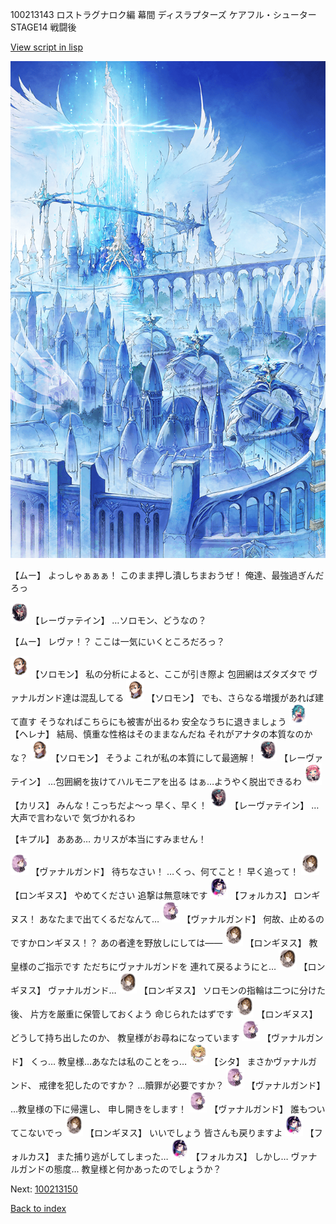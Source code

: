 100213143 ロストラグナロク編 幕間 ディスラプターズ  ケアフル・シューター  STAGE14 戦闘後

[View script in lisp](../scripts/100213143.txt)

![angel_world.png](../images/backgrounds/angel_world.png)

【ムー】
よっしゃぁぁぁ！
このまま押し潰しちまおうぜ！
俺達、最強過ぎんだろっ

<img src="../images/units/3100211.png" alt="3100211.png" height="34"/>
【レーヴァテイン】
…ソロモン、どうなの？

【ムー】
レヴァ！？
ここは一気にいくところだろっ？

<img src="../images/units/3503111.png" alt="3503111.png" height="34"/>
【ソロモン】
私の分析によると、ここが引き際よ
包囲網はズタズタで
ヴァナルガンド達は混乱してる

<img src="../images/units/3503111.png" alt="3503111.png" height="34"/>
【ソロモン】
でも、さらなる増援があれば建て直す
そうなればこちらにも被害が出るわ
安全なうちに退きましょう

<img src="../images/units/3302811.png" alt="3302811.png" height="34"/>
【ヘレナ】
結局、慎重な性格はそのままなんだね
それがアナタの本質なのかな？

<img src="../images/units/3503111.png" alt="3503111.png" height="34"/>
【ソロモン】
そうよ
これが私の本質にして最適解！

<img src="../images/units/3100211.png" alt="3100211.png" height="34"/>
【レーヴァテイン】
…包囲網を抜けてハルモニアを出る
はぁ…ようやく脱出できるわ

<img src="../images/units/3602511.png" alt="3602511.png" height="34"/>
【カリス】
みんな！こっちだよ～っ
早く、早く！

<img src="../images/units/3100211.png" alt="3100211.png" height="34"/>
【レーヴァテイン】
…大声で言わないで
気づかれるわ

【キプル】
あああ…
カリスが本当にすみません！

<img src="../images/units/3601111.png" alt="3601111.png" height="34"/>
【ヴァナルガンド】
待ちなさい！
…くっ、何てこと！
早く追って！

<img src="../images/units/3300111.png" alt="3300111.png" height="34"/>
【ロンギヌス】
やめてください
追撃は無意味です

<img src="../images/units/3301811.png" alt="3301811.png" height="34"/>
【フォルカス】
ロンギヌス！
あなたまで出てくるだなんて…

<img src="../images/units/3601111.png" alt="3601111.png" height="34"/>
【ヴァナルガンド】
何故、止めるのですかロンギヌス！？
あの者達を野放しにしては――

<img src="../images/units/3300111.png" alt="3300111.png" height="34"/>
【ロンギヌス】
教皇様のご指示です
ただちにヴァナルガンドを
連れて戻るようにと…

<img src="../images/units/3300111.png" alt="3300111.png" height="34"/>
【ロンギヌス】
ヴァナルガンド…

<img src="../images/units/3300111.png" alt="3300111.png" height="34"/>
【ロンギヌス】
ソロモンの指輪は二つに分けた後、
片方を厳重に保管しておくよう
命じられたはずです

<img src="../images/units/3300111.png" alt="3300111.png" height="34"/>
【ロンギヌス】
どうして持ち出したのか、
教皇様がお尋ねになっています

<img src="../images/units/3601111.png" alt="3601111.png" height="34"/>
【ヴァナルガンド】
くっ…
教皇様…あなたは私のことをっ…

<img src="../images/units/3201611.png" alt="3201611.png" height="34"/>
【シタ】
まさかヴァナルガンド、
戒律を犯したのですか？
…贖罪が必要ですか？

<img src="../images/units/3601111.png" alt="3601111.png" height="34"/>
【ヴァナルガンド】
…教皇様の下に帰還し、
申し開きをします！

<img src="../images/units/3601111.png" alt="3601111.png" height="34"/>
【ヴァナルガンド】
誰もついてこないでっ

<img src="../images/units/3300111.png" alt="3300111.png" height="34"/>
【ロンギヌス】
いいでしょう
皆さんも戻りますよ

<img src="../images/units/3301811.png" alt="3301811.png" height="34"/>
【フォルカス】
また捕り逃がしてしまった…

<img src="../images/units/3301811.png" alt="3301811.png" height="34"/>
【フォルカス】
しかし…
ヴァナルガンドの態度…
教皇様と何かあったのでしょうか？


Next: [100213150](100213150.md)

[Back to index](index.md)
